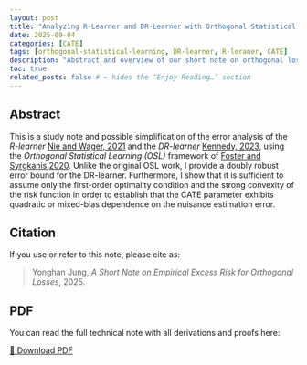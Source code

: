 ```yaml
---
layout: post
title: "Analyzing R-Learner and DR-Learner with Orthogonal Statistical Learning"
date: 2025-09-04
categories: [CATE]
tags: [orthogonal-statistical-learning, DR-learner, R-leraner, CATE]
description: "Abstract and overview of our short note on orthogonal losses, with PDF attached."
toc: true
related_posts: false # ← hides the ‘Enjoy Reading…’ section
---
```


## Abstract

This is a study note and possible simplification of the error analysis of the _R-learner_ [Nie and Wager, 2021](https://academic.oup.com/biomet/article-abstract/108/2/299/5911092) and the _DR-learner_ [Kennedy, 2023](https://projecteuclid.org/journals/electronic-journal-of-statistics/volume-17/issue-2/Towards-optimal-doubly-robust-estimation-of-heterogeneous-causal-effects/10.1214/23-EJS2157.full), using the _Orthogonal Statistical Learning (OSL)_ framework of [Foster and Syrgkanis,2020](https://projecteuclid.org/journals/annals-of-statistics/volume-51/issue-3/Orthogonal-statistical-learning/10.1214/23-AOS2258.full). Unlike the original OSL work, I provide a doubly robust error bound for the DR-learner. Furthermore, I show that it is sufficient to assume only the first-order optimality condition and the strong convexity of the risk function in order to establish that the CATE parameter exhibits quadratic or mixed-bias dependence on the nuisance estimation error.

## Citation

If you use or refer to this note, please cite as:

> Yonghan Jung, _A Short Note on Empirical Excess Risk for Orthogonal Losses_, 2025.

## PDF

You can read the full technical note with all derivations and proofs here:

[📄 Download PDF](/assets/pdf/2025-09-04-OSL.pdf)
